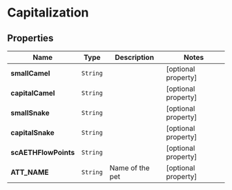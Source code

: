 

# Capitalization


## Properties

Name | Type | Description | Notes
------------ | ------------- | ------------- | -------------
**smallCamel** | `String` |  |  [optional property]
**capitalCamel** | `String` |  |  [optional property]
**smallSnake** | `String` |  |  [optional property]
**capitalSnake** | `String` |  |  [optional property]
**scAETHFlowPoints** | `String` |  |  [optional property]
**ATT_NAME** | `String` | Name of the pet  |  [optional property]






